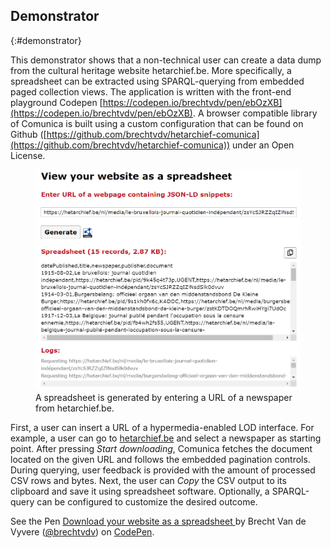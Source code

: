 ## Demonstrator
{:#demonstrator}

This demonstrator shows that a non-technical user can create a data dump from the cultural heritage website hetarchief.be. More specifically, a spreadsheet can be extracted using SPARQL-querying from embedded paged collection views.
The application is written with the front-end playground Codepen [https://codepen.io/brechtvdv/pen/ebOzXB](https://codepen.io/brechtvdv/pen/ebOzXB). A browser compatible library of Comunica is built  using a custom configuration that can be found on Github ([https://github.com/brechtvdv/hetarchief-comunica](https://github.com/brechtvdv/hetarchief-comunica)) under an Open License.

<figure id="codepen">
<center>
<img id="codepen-img" src="img/codepen.PNG">
</center>
<figcaption markdown="block">
A spreadsheet is generated by entering a URL of a newspaper from hetarchief.be.
</figcaption>
</figure>

First, a user can insert a URL of a hypermedia-enabled LOD interface. For example, a user can go to [hetarchief.be](https://hetarchief.be/nl/zoeken/%2A?Filetype%5Bdocument%5D=document) and select a newspaper as starting point.
After pressing _Start downloading_, Comunica fetches the document located on the given URL and follows the embedded pagination controls. During querying, user feedback is provided with the amount of processed CSV rows and bytes.
Next, the user can _Copy_ the CSV output to its clipboard and save it using spreadsheet software.
Optionally, a SPARQL-query can be configured to customize the desired outcome.

<p data-height="542" data-theme-id="0" data-slug-hash="ebOzXB" data-default-tab="result" data-user="brechtvdv" data-pen-title="Converteren van website naar spreadsheet" class="codepen">See the Pen <a href="https://codepen.io/brechtvdv/pen/ebOzXB/">Download your website as a spreadsheet
</a> by Brecht Van de Vyvere (<a href="https://codepen.io/brechtvdv">@brechtvdv</a>) on <a href="https://codepen.io">CodePen</a>.</p>
<script async src="https://static.codepen.io/assets/embed/ei.js"></script>